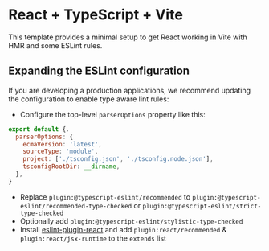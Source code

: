 # React + TypeScript + Vite

This template provides a minimal setup to get React working in Vite with HMR and some ESLint rules.



## Expanding the ESLint configuration

If you are developing a production applications, we recommend updating the configuration to enable type aware lint rules:

- Configure the top-level `parserOptions` property like this:

```js
export default {.
  parserOptions: {
    ecmaVersion: 'latest',
    sourceType: 'module',
    project: ['./tsconfig.json', './tsconfig.node.json'],
    tsconfigRootDir: __dirname,
  },
}
```

- Replace `plugin:@typescript-eslint/recommended` to `plugin:@typescript-eslint/recommended-type-checked` or `plugin:@typescript-eslint/strict-type-checked`
- Optionally add `plugin:@typescript-eslint/stylistic-type-checked`
- Install [eslint-plugin-react](https://github.com/jsx-eslint/eslint-plugin-react) and add `plugin:react/recommended` & `plugin:react/jsx-runtime` to the `extends` list

